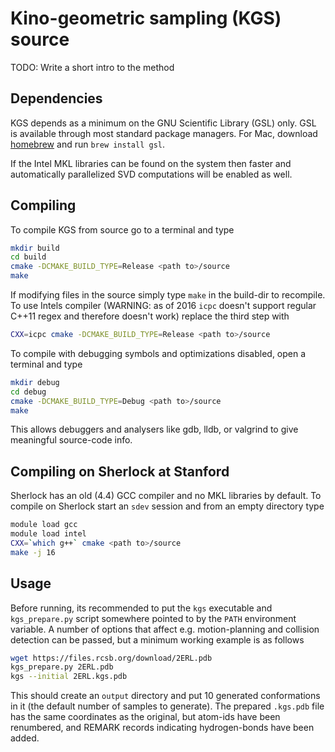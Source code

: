 # Kino-geometric sampling (KGS) source

TODO: Write a short intro to the method

## Dependencies

KGS depends as a minimum on the GNU Scientific Library (GSL) only. GSL is
available through most standard package managers. For Mac, download
[homebrew](http://brew.sh/) and run `brew install gsl`. 

If the Intel MKL libraries can be found on the system then faster and
automatically parallelized SVD computations will be enabled as well. 


## Compiling

To compile KGS from source go to a terminal and type
```bash
mkdir build
cd build
cmake -DCMAKE_BUILD_TYPE=Release <path to>/source
make
```
If modifying files in the source simply type `make` in the build-dir to
recompile.  To use Intels compiler (WARNING: as of 2016 `icpc` doesn't 
support regular C++11 regex and therefore doesn't work) replace the 
third step with
```bash
CXX=icpc cmake -DCMAKE_BUILD_TYPE=Release <path to>/source
```

To compile with debugging symbols and optimizations disabled, open a terminal
and type
```bash
mkdir debug
cd debug
cmake -DCMAKE_BUILD_TYPE=Debug <path to>/source
make
```
This allows debuggers and analysers like gdb, lldb, or valgrind to give
meaningful source-code info.


## Compiling on Sherlock at Stanford

Sherlock has an old (4.4) GCC compiler and no MKL libraries by default. To 
compile on Sherlock start an `sdev` session and from an empty directory type
```bash
module load gcc 
module load intel
CXX=`which g++` cmake <path to>/source
make -j 16
```


## Usage 

Before running, its recommended to put the `kgs` executable and 
`kgs_prepare.py` script somewhere pointed to by the `PATH` environment 
variable. A number of options that affect e.g. motion-planning and 
collision detection can be passed, but a minimum working example is as 
follows
```bash
wget https://files.rcsb.org/download/2ERL.pdb
kgs_prepare.py 2ERL.pdb
kgs --initial 2ERL.kgs.pdb
```
This should create an `output` directory and put 10 generated conformations 
in it (the default number of samples to generate). The prepared `.kgs.pdb`
file has the same coordinates as the original, but atom-ids have been 
renumbered, and REMARK records indicating hydrogen-bonds have been added.

